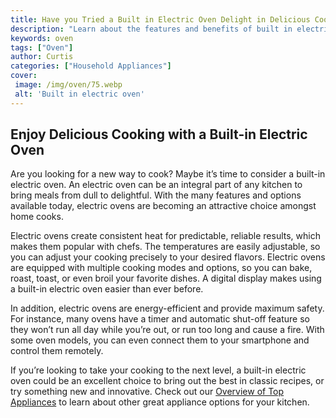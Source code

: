 ```yaml
---
title: Have you Tried a Built in Electric Oven Delight in Delicious Cooking Possibilities
description: "Learn about the features and benefits of built in electric ovens and how to get the most out of your cooking experience Find out why these ovens are ideal for every home chef and explore the wide range of delicious possibilities when you use them"
keywords: oven
tags: ["Oven"]
author: Curtis
categories: ["Household Appliances"]
cover: 
 image: /img/oven/75.webp
 alt: 'Built in electric oven'
---
```

## Enjoy Delicious Cooking with a Built-in Electric Oven

Are you looking for a new way to cook? Maybe it’s time to consider a built-in electric oven. An electric oven can be an integral part of any kitchen to bring meals from dull to delightful. With the many features and options available today, electric ovens are becoming an attractive choice amongst home cooks.

Electric ovens create consistent heat for predictable, reliable results, which makes them popular with chefs. The temperatures are easily adjustable, so you can adjust your cooking precisely to your desired flavors. Electric ovens are equipped with multiple cooking modes and options, so you can bake, roast, toast, or even broil your favorite dishes. A digital display makes using a built-in electric oven easier than ever before.

In addition, electric ovens are energy-efficient and provide maximum safety. For instance, many ovens have a timer and automatic shut-off feature so they won’t run all day while you’re out, or run too long and cause a fire. With some oven models, you can even connect them to your smartphone and control them remotely.

If you’re looking to take your cooking to the next level, a built-in electric oven could be an excellent choice to bring out the best in classic recipes, or try something new and innovative. Check out our [Overview of Top Appliances](./pages/appliance-overview) to learn about other great appliance options for your kitchen.
